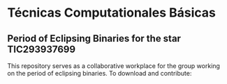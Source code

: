 # Técnicas Computationales Básicas
## Period of Eclipsing Binaries for the star TIC293937699

This repository serves as a collaborative workplace for the group working on the period of eclipsing binaries.
To download and contribute:



